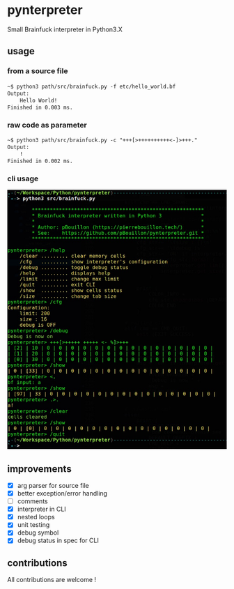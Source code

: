 # pynterpreter
Small Brainfuck interpreter in Python3.X

## usage
### from a source file
```shell
~$ python3 path/src/brainfuck.py -f etc/hello_world.bf
Output:
    Hello World!
Finished in 0.003 ms.
```

### raw code as parameter
```shell
~$ python3 path/src/brainfuck.py -c "+++[>++++++++++<-]>+++."
Output:
    !
Finished in 0.002 ms.
```

### cli usage
![CLI example](https://github.com/pBouillon/pynterpreter/blob/readme_img/img/cli_example.jpg?raw=true "CLI example")

## improvements
- [x] arg parser for source file
- [x] better exception/error handling
- [ ] comments
- [x] interpreter in CLI
- [x] nested loops
- [x] unit testing
- [x] debug symbol
- [x] debug status in spec for CLI

## contributions
All contributions are welcome !
